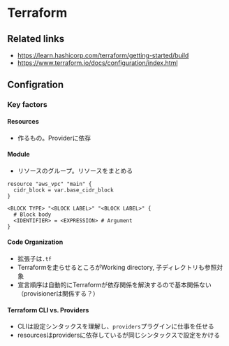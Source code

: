 # Terraform

## Related links

- https://learn.hashicorp.com/terraform/getting-started/build
- https://www.terraform.io/docs/configuration/index.html

## Configration 

### Key factors

#### Resources

- 作るもの。Providerに依存

#### Module

- リソースのグループ。リソースをまとめる

```
resource "aws_vpc" "main" {
  cidr_block = var.base_cidr_block
}

<BLOCK TYPE> "<BLOCK LABEL>" "<BLOCK LABEL>" {
  # Block body
  <IDENTIFIER> = <EXPRESSION> # Argument
}
```

#### Code Organization

- 拡張子は`.tf`
- Terraformを走らせるところがWorking directory, 子ディレクトリも参照対象
- 宣言順序は自動的にTerraformが依存関係を解決するので基本関係ない（provisionerは関係する？）

#### Terraform CLI vs. Providers

- CLIは設定シンタックスを理解し、`providers`プラグインに仕事を任せる
- resourcesはprovidersに依存しているが同じシンタックスで設定をかける

